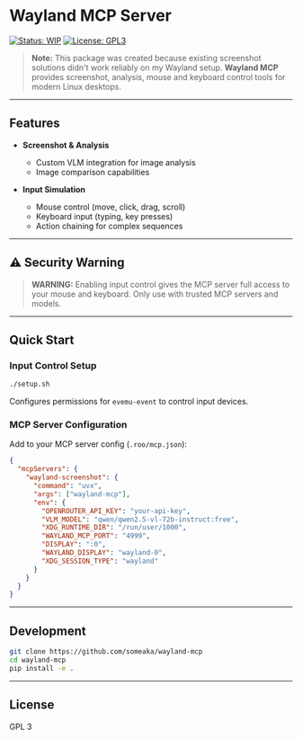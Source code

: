 

# Wayland MCP Server

[![Status: WIP](https://img.shields.io/badge/status-WIP-yellow)](https://github.com/someaka/wayland-mcp)
[![License: GPL3](https://img.shields.io/badge/license-GPL3-blue)](#license)

> **Note:** This package was created because existing screenshot solutions didn't work reliably on my Wayland setup.
> **Wayland MCP** provides screenshot, analysis, mouse and keyboard control tools for modern Linux desktops.

---

## Features

- **Screenshot & Analysis**
  - Custom VLM integration for image analysis
  - Image comparison capabilities

- **Input Simulation**
  - Mouse control (move, click, drag, scroll)
  - Keyboard input (typing, key presses)
  - Action chaining for complex sequences

---

## ⚠️ Security Warning

> **WARNING:** Enabling input control gives the MCP server full access to your mouse and keyboard.
> Only use with trusted MCP servers and models.

---

## Quick Start

### Input Control Setup
```bash
./setup.sh
```
Configures permissions for `evemu-event` to control input devices.

### MCP Server Configuration
Add to your MCP server config (`.roo/mcp.json`):
```json
{
  "mcpServers": {
    "wayland-screenshot": {
      "command": "uvx",
      "args": ["wayland-mcp"],
      "env": {
        "OPENROUTER_API_KEY": "your-api-key",
        "VLM_MODEL": "qwen/qwen2.5-vl-72b-instruct:free",
        "XDG_RUNTIME_DIR": "/run/user/1000",
        "WAYLAND_MCP_PORT": "4999",
        "DISPLAY": ":0",
        "WAYLAND_DISPLAY": "wayland-0",
        "XDG_SESSION_TYPE": "wayland"
      }
    }
  }
}
```

---

## Development
```bash
git clone https://github.com/someaka/wayland-mcp
cd wayland-mcp
pip install -e .
```

---

## License

GPL 3
